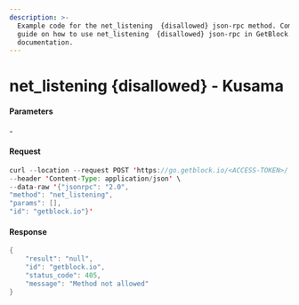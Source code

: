 ```yaml
---
description: >-
  Example code for the net_listening  {disallowed} json-rpc method. Сomplete
  guide on how to use net_listening  {disallowed} json-rpc in GetBlock.io Web3
  documentation.
---
```


# net\_listening {disallowed} - Kusama

#### Parameters

\-

#### Request

```java
curl --location --request POST 'https://go.getblock.io/<ACCESS-TOKEN>/' \
--header 'Content-Type: application/json' \ 
--data-raw '{"jsonrpc": "2.0",
"method": "net_listening",
"params": [],
"id": "getblock.io"}'
```

#### Response

```java
{
    "result": "null",
    "id": "getblock.io",
    "status_code": 405,
    "message": "Method not allowed"
}
```
